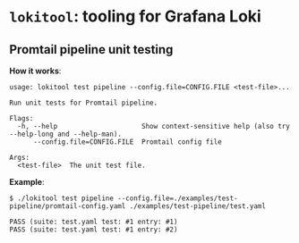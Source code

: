 # `lokitool`: tooling for Grafana Loki


## Promtail pipeline unit testing

**How it works**:

```
usage: lokitool test pipeline --config.file=CONFIG.FILE <test-file>...

Run unit tests for Promtail pipeline.

Flags:
  -h, --help                     Show context-sensitive help (also try --help-long and --help-man).
      --config.file=CONFIG.FILE  Promtail config file

Args:
  <test-file>  The unit test file.
```

**Example**:

```
$ ./lokitool test pipeline --config.file=./examples/test-pipeline/promtail-config.yaml ./examples/test-pipeline/test.yaml

PASS (suite: test.yaml test: #1 entry: #1)
PASS (suite: test.yaml test: #1 entry: #2)
```
